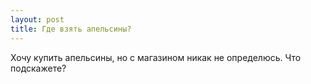 ```yaml
---
layout: post 
title: Где взять апельсины? 
--- 
```

Хочу купить апельсины, но с магазином никак не определюсь. Что подскажете?